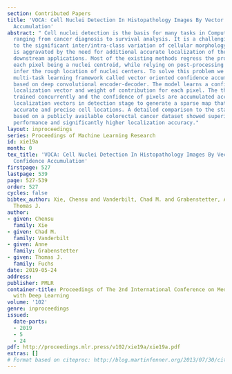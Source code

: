 ```yaml
---
section: Contributed Papers
title: 'VOCA: Cell Nuclei Detection In Histopathology Images By Vector Oriented Confidence
  Accumulation'
abstract: " Cell nuclei detection is the basis for many tasks in Computational Pathology
  ranging from cancer diagnosis to survival analysis. It is a challenging task due
  to the significant inter/intra-class variation of cellular morphology. The problem
  is aggravated by the need for additional accurate localization of the nuclei for
  downstream applications. Most of the existing methods regress the probability of
  each pixel being a nuclei centroid, while relying on post-processing to implicitly
  infer the rough location of nuclei centers. To solve this problem we propose a novel
  multi-task learning framework called vector oriented confidence accumulation (VOCA)
  based on deep convolutional encoder-decoder. The model learns a confidence score,
  localization vector and weight of contribution for each pixel. The three tasks are
  trained concurrently and the confidence of pixels are accumulated according to the
  localization vectors in detection stage to generate a sparse map that describes
  accurate and precise cell locations. A detailed comparison to the state-of-the-art
  based on a publicly available colorectal cancer dataset showed superior detection
  performance and significantly higher localization accuracy."
layout: inproceedings
series: Proceedings of Machine Learning Research
id: xie19a
month: 0
tex_title: 'VOCA: Cell Nuclei Detection In Histopathology Images By Vector Oriented
  Confidence Accumulation'
firstpage: 527
lastpage: 539
page: 527-539
order: 527
cycles: false
bibtex_author: Xie, Chensu and Vanderbilt, Chad M. and Grabenstetter, Anne and Fuchs,
  Thomas J.
author:
- given: Chensu
  family: Xie
- given: Chad M.
  family: Vanderbilt
- given: Anne
  family: Grabenstetter
- given: Thomas J.
  family: Fuchs
date: 2019-05-24
address: 
publisher: PMLR
container-title: Proceedings of The 2nd International Conference on Medical Imaging
  with Deep Learning
volume: '102'
genre: inproceedings
issued:
  date-parts:
  - 2019
  - 5
  - 24
pdf: http://proceedings.mlr.press/v102/xie19a/xie19a.pdf
extras: []
# Format based on citeproc: http://blog.martinfenner.org/2013/07/30/citeproc-yaml-for-bibliographies/
---
```

